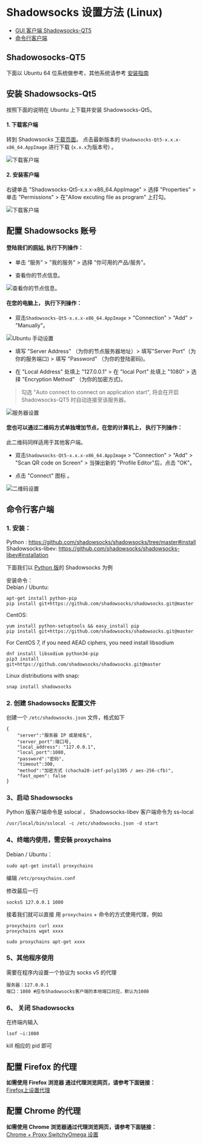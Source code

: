 # Shadowsocks 设置方法 (Linux)

* [GUI 客户端 Shadowsocks-QT5](#Shadowosocks-QT5)
* [命令行客户端](#命令行客户端)

## Shadowosocks-QT5

下面以 Ubuntu 64 位系统做参考，其他系统请参考 [安装指南](https://github.com/shadowsocks/shadowsocks-qt5/wiki/%E5%AE%89%E8%A3%85%E6%8C%87%E5%8D%97)

## 安装 Shadowsocks-Qt5
按照下面的说明在 Ubuntu 上下载并安装 Shadowsocks-Qt5。

#### 1. 下载客户端

转到 Shadowsocks [下载页面](https://github.com/shadowsocks/shadowsocks-qt5/releases)。
点击最新版本的 `Shadowsocks-Qt5-x.x.x-x86_64.AppImage` 进行下载 (`x.x.x`为版本号) 。

![下载客户端](files/images/ubuntu-shadowsockDownload.png)

#### 2. 安装客户端

右键单击 "Shadowsocks-Qt5-x.x.x-x86_64.AppImage"  > 选择 "Properties" > 单击 "Permissions" > 在"Allow excuting file as program" 上打勾。

![下载客户端](files/images/ubuntu-permission.png)

## 配置 Shadowsocks 账号

#### 登陆我们的[网站](https://secure.shadowsocks.ch), 执行下列操作：

* 单击 “服务” > "我的服务" > 选择 "你可用的产品/服务"。

* 查看你的节点信息。

![查看你的节点信息。](files/images/int-portal-productdetail.png)

#### 在您的电脑上， 执行下列操作：

* 双击`Shadowsocks-Qt5-x.x.x-x86_64.AppImage` > "Connection" > "Add" > "Manually"。

![Ubuntu 手动设置](files/images/ubuntu-manually.png)

* 填写 "Server Address" （为你的节点服务器地址）> 填写"Server Port"（为你的服务端口) > 填写 "Password" （为你的登陆密码)。

* 在 "Local Address" 处填上 "127.0.0.1" > 在 "local Port" 处填上 "1080" > 选择 "Encryption Method" （为你的加密方式)。

>勾选 "Auto connect to connect on application start", 将会在开启 Shadowsocks-QT5 时自动连接至该服务器。

![服务器设置](files/images/ubuntu-shadowsocksSetting.png)

#### 您也可以通过二维码方式单独增加节点，在您的计算机上， 执行下列操作：
此二维码同样适用于其他客户端。

* 双击`Shadowsocks-Qt5-x.x.x-x86_64.AppImage` > "Connection" > "Add" > "Scan QR code on Screen" > 当弹出新的 "Profile Editor"后，点击 "OK"。

* 点击 "Connect" 图标 。

![二维码设置](files/images/ubuntu-QR.png)

## 命令行客户端
### 1. 安装：
Python : https://github.com/shadowsocks/shadowsocks/tree/master#install  
Shadowsocks-libev: https://github.com/shadowsocks/shadowsocks-libev#installation

下面我们以 [Python 版](https://pypi.python.org/pypi/shadowsocks)的 Shadowsocks 为例

安装命令：  
Debian / Ubuntu:  
```
apt-get install python-pip
pip install git+https://github.com/shadowsocks/shadowsocks.git@master
```

CentOS:  
```
yum install python-setuptools && easy_install pip
pip install git+https://github.com/shadowsocks/shadowsocks.git@master
```

For CentOS 7, if you need AEAD ciphers, you need install libsodium  
```
dnf install libsodium python34-pip
pip3 install  git+https://github.com/shadowsocks/shadowsocks.git@master
```

Linux distributions with snap:  
```
snap install shadowsocks
```

### 2. 创建 Shadowsocks 配置文件

创建一个 `/etc/shadowsocks.json` 文件，格式如下

```
{
    "server":"服务器 IP 或是域名",
    "server_port":端口号,
    "local_address": "127.0.0.1",
    "local_port":1080,
    "password":"密码",
    "timeout":300,
    "method":"加密方式 (chacha20-ietf-poly1305 / aes-256-cfb)",
    "fast_open": false
}
```

### 3、启动 Shadowsocks
Python 版客户端命令是 sslocal ， Shadowsocks-libev 客户端命令为 ss-local  

```
/usr/local/bin/sslocal -c /etc/shadowsocks.json -d start
```


### 4、终端内使用，需安裝 proxychains

Debian / Ubuntu：

```
sudo apt-get install proxychains
```

编辑 `/etc/proxychains.conf`

修改最后一行

```
socks5 127.0.0.1 1080
```

接着我们就可以直接 用 `proxychains` + 命令的方式使用代理，例如

```
proxychains curl xxxx
proxychains wget xxxx

sudo proxychains apt-get xxxx
```

### 5、其他程序使用
需要在程序内设置一个协议为 socks v5 的代理
```
服务器：127.0.0.1
端口：1080 #应与Shadowsocks客户端的本地端口对应，默认为1080
```
### 6、 关闭 Shadowsocks

在终端内输入

```
lsof –i:1080
```

kill 相应的 pid 即可

## 	配置 Firefox 的代理

**如需使用 Firefox 浏览器	通过代理浏览网页，请参考下面链接：**  
[Firefox上设置代理](7-1-firefox-setup-guide-cn.md)


## 配置 Chrome 的代理

**如需使用 Chrome 浏览器通过代理浏览网页，请参考下面链接：**  
[Chrome + Proxy SwitchyOmega 设置](7-2-chrome-setup-guide-cn.md)
